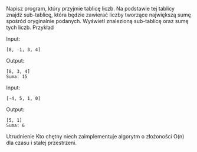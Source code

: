 Napisz program, który przyjmie tablicę liczb. Na podstawie tej tablicy znajdź sub-tablicę, która będzie zawierać liczby tworzące największą sumę spośród oryginalnie podanych.
Wyświetl znalezioną sub-tablicę oraz sumę tych liczb.
Przykład

Input:
```
[8, -1, 3, 4]
```

Output:
```
[8, 3, 4]
Suma: 15
```

Input:
```
[-4, 5, 1, 0]
```

Output:
```
[5, 1]
Suma: 6
```

Utrudnienie
Kto chętny niech zaimplementuje algorytm o złożoności O(n) dla czasu i stałej przestrzeni.
